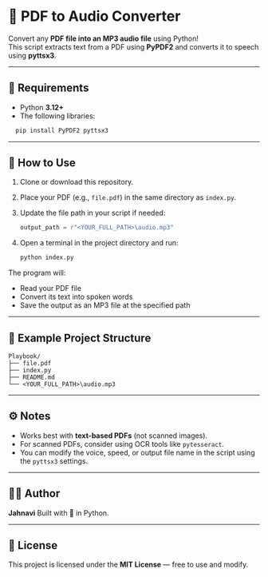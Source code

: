 # 📘 PDF to Audio Converter

Convert any **PDF file into an MP3 audio file** using Python!  
This script extracts text from a PDF using **PyPDF2** and converts it to speech using **pyttsx3**.

---

## 🧰 Requirements

- Python **3.12+**
- The following libraries:
```bash
  pip install PyPDF2 pyttsx3
```

---

## 🚀 How to Use

1. Clone or download this repository.
2. Place your PDF (e.g., `file.pdf`) in the same directory as `index.py`.
3. Update the file path in your script if needed:

   ```python
   output_path = r"<YOUR_FULL_PATH>\audio.mp3"
   ```
4. Open a terminal in the project directory and run:

   ```bash
   python index.py
   ```

The program will:

* Read your PDF file
* Convert its text into spoken words
* Save the output as an MP3 file at the specified path

---

## 📁 Example Project Structure

```
Playbook/
├── file.pdf
├── index.py
├── README.md
└── <YOUR_FULL_PATH>\audio.mp3
```

---

## ⚙️ Notes

* Works best with **text-based PDFs** (not scanned images).
* For scanned PDFs, consider using OCR tools like `pytesseract`.
* You can modify the voice, speed, or output file name in the script using the `pyttsx3` settings.

---

## 🧑‍💻 Author

**Jahnavi**
Built with 💙 in Python.

---

## 🪪 License

This project is licensed under the **MIT License** — free to use and modify.

```
